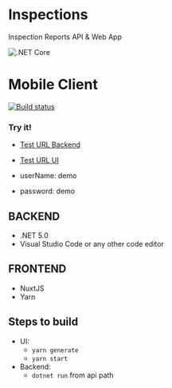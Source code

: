 # Inspections
Inspection Reports API & Web App

![.NET Core](https://github.com/ivaneliasoo/Inspections/workflows/.NET%20Core/badge.svg)

# Mobile Client
[![Build status](https://build.appcenter.ms/v0.1/apps/c0aef46b-14ea-490f-aac3-f99e4e1f6b3b/branches/dev/badge)](https://appcenter.ms)

### Try it!
- [Test URL Backend](https://inspectionsscb.azurewebsites.net/index.html)
- [Test URL UI](http://cseinspectionui-test.s3-website-ap-southeast-1.amazonaws.com/)

- userName: demo
- password: demo

BACKEND
----------
- .NET 5.0
- Visual Studio Code or any other code editor

FRONTEND
----------
- NuxtJS
- Yarn

Steps to build
---
- UI:
  - `yarn generate`
  - `yarn start`
- Backend:
  - `dotnet run` from api path
